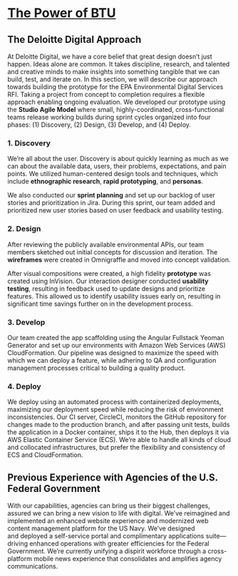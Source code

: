 # [The Power of BTU](http://powerofbtu.com/)

## The Deloitte Digital Approach

At Deloitte Digital, we have a core belief that great design doesn’t just happen. Ideas alone are common. It takes discipline, research, and talented and creative minds to make insights into something tangible that we can build, test, and iterate on. In this section, we will describe our approach towards building the prototype for the EPA Environmental Digital Services RFI.
Taking a project from concept to completion requires a flexible approach enabling ongoing evaluation. We developed our prototype using the **Studio Agile Model** where small, highly-coordinated, cross-functional teams release working builds during sprint cycles organized into four phases: (1) Discovery, (2) Design, (3) Develop, and (4) Deploy.

### 1. Discovery

We’re all about the user. Discovery is about quickly learning as much as we can about the available data, users, their problems, expectations, and pain points. We utilized human-centered design tools and techniques, which include **ethnographic research**, **rapid prototyping**, and **personas**.

We also conducted our **sprint planning** and set up our backlog of user stories and prioritization in Jira. During this sprint, our team added and prioritized new user stories based on user feedback and usability testing.


### 2. Design

After reviewing the publicly available environmental APIs, our team members sketched out initial concepts for discussion and iteration. The **wireframes** were created in Omnigraffle and moved into concept validation.

After visual compositions were created, a high fidelity **prototype** was created using InVision. Our interaction designer conducted **usability testing**, resulting in feedback used to update designs and prioritize features. This allowed us to identify usability issues early on, resulting in significant time savings further on in the development process.


### 3. Develop

Our team created the app scaffolding using the Angular Fullstack Yeoman Generator and set up our environments with Amazon Web Services (AWS) CloudFormation. Our pipeline was designed to maximize the speed with which we can deploy a feature, while adhering to QA and configuration management processes critical to building a quality product.

### 4. Deploy

We deploy using an automated process with containerized deployments, maximizing our deployment speed while reducing the risk of environment inconsistencies. Our CI server, CircleCI, monitors the GitHub repository for changes made to the production branch, and after passing unit tests, builds the application in a Docker container, ships it to the Hub, then deploys it via AWS Elastic Container Service (ECS). We’re able to handle all kinds of cloud and collocated infrastructures, but prefer the flexibility and consistency of ECS and CloudFormation.

## Previous Experience with Agencies of the U.S. Federal Government

With our capabilities, agencies can bring us their biggest challenges, assured we can bring a new vision to life with digital. We’ve reimagined and implemented an enhanced website experience and modernized web content management platform for the US Navy. We’ve designed and deployed a self-service portal and complimentary applications suite—driving enhanced operations with greater efficiencies for the Federal Government. We’re currently unifying a dispirit workforce through a cross-platform mobile news experience that consolidates and amplifies agency communications.
